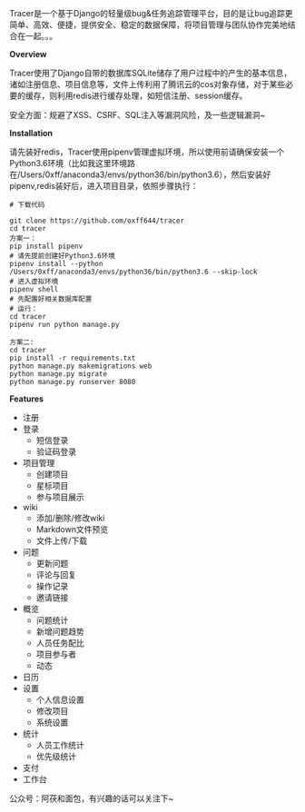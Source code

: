 Tracer是一个基于Django的轻量级bug&任务追踪管理平台，目的是让bug追踪更简单、高效、便捷，提供安全、稳定的数据保障，将项目管理与团队协作完美地结合在一起。。。

**Overview**

Tracer使用了Django自带的数据库SQLite储存了用户过程中的产生的基本信息，诸如注册信息、项目信息等，文件上传利用了腾讯云的cos对象存储，对于某些必要的缓存，则利用redis进行缓存处理，如短信注册、session缓存。

安全方面：规避了XSS、CSRF、SQL注入等漏洞风险，及一些逻辑漏洞~


**Installation**

请先装好redis，Tracer使用pipenv管理虚拟环境，所以使用前请确保安装一个Python3.6环境（比如我这里环境路在/Users/0xff/anaconda3/envs/python36/bin/python3.6），然后安装好pipenv,redis装好后，进入项目目录，依照步骤执行：

```
# 下载代码

git clone https://github.com/oxff644/tracer
cd tracer
方案一：
pip install pipenv
# 请先提前创建好Python3.6环境
pipenv install --python /Users/0xff/anaconda3/envs/python36/bin/python3.6 --skip-lock
# 进入虚拟环境
pipenv shell
# 先配置好相关数据库配置
# 运行：
cd tracer
pipenv run python manage.py

方案二:
cd tracer
pip install -r requirements.txt
python manage.py makemigrations web
python manage.py migrate
python manage.py runserver 8080
```
**Featu****re****s**

* 注册
* 登录
  * 短信登录
  * 验证码登录
* 项目管理
  * 创建项目
  * 星标项目
  * 参与项目展示
* wiki
  * 添加/删除/修改wiki
  * Markdown文件预览
  * 文件上传/下载
* 问题
  * 更新问题
  * 评论与回复
  * 操作记录
  * 邀请链接
* 概览
  * 问题统计
  * 新增问题趋势
  * 人员任务配比
  * 项目参与者
  * 动态
* 日历
* 设置
  * 个人信息设置
  * 修改项目
  * 系统设置
* 统计
  * 人员工作统计
  * 优先级统计
* 支付
* 工作台

公众号：阿茯和面包，有兴趣的话可以关注下~

